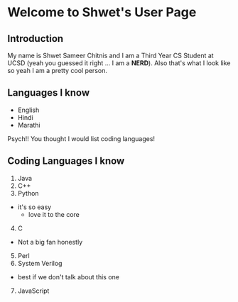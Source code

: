 # Welcome to Shwet's User Page

## Introduction


My name is Shwet Sameer Chitnis and I am a Third Year CS Student at UCSD (yeah you guessed it right ... I am a **NERD**).
Also that's what I look like so yeah I am a pretty cool person.

## Languages I know

- English
- Hindi
- Marathi

Psych!! You thought I would list coding languages!

## Coding Languages I know

1. Java
2. C++
3. Python
  - it's so easy
    - love it to the core
4. C
  - Not a big fan honestly
5. Perl
6. System Verilog
  - best if we don't talk about this one
7. JavaScript
